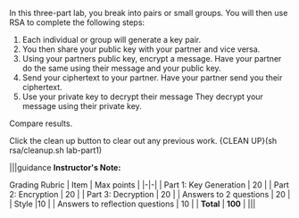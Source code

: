 In this three-part lab, you break into pairs or small groups. You will then use RSA to complete the following steps:

1. Each individual or group will generate a key pair.
1. You then share your public key with your partner and vice versa.
1. Using your partners public key, encrypt a message.
    Have your partner do the same using their message and your public key.
1. Send your ciphertext to your partner.
    Have your partner send you their ciphertext.
1. Use your private key to decrypt their message
    They decrypt your message using their private key.

Compare results.

Click the clean up button to clear out any previous work.
{CLEAN UP}(sh rsa/cleanup.sh lab-part1)

|||guidance
**Instructor's Note:**

Grading Rubric
| Item | Max points |
|-|-|
| Part 1: Key Generation |	20 |
| Part 2: Encryption |	20 |
| Part 3: Decryption |	20 |
| Answers to 2 questions	| 20 |
| Style	|10 |
| Answers to reflection questions	| 10 |
| **Total** | **100** |
|||
